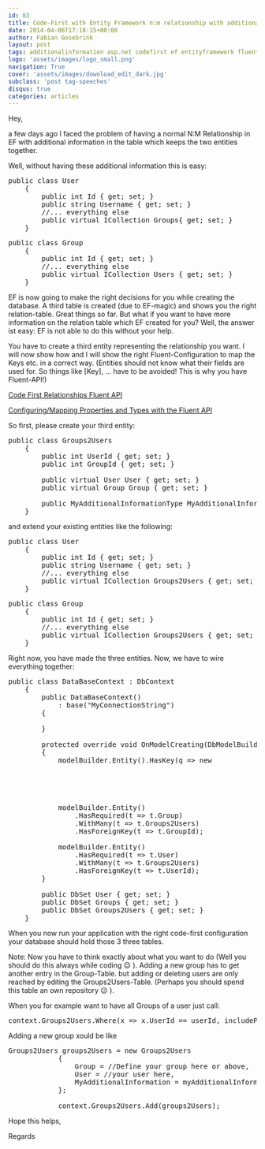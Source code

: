 ```yaml
---
id: 83
title: Code-First with Entity Framework n:m relationship with additional information
date: 2014-04-06T17:18:15+00:00
author: Fabian Gosebrink
layout: post
tags: additionalinformation asp.net codefirst ef entityframework fluentapi relationships 
logo: 'assets/images/logo_small.png'
navigation: True
cover: 'assets/images/download_edit_dark.jpg'
subclass: 'post tag-speeches'
disqus: true
categories: articles
---
```


Hey,

a few days ago I faced the problem of having a normal N:M Relationship in EF with additional information in the table which keeps the two entities together.

Well, without having these additional information this is easy:

<pre>public class User
    {
        public int Id { get; set; }
        public string Username { get; set; }
        //... everything else
        public virtual ICollection Groups{ get; set; }
    }
</pre>

<pre>public class Group
    {
        public int Id { get; set; }
        //... everything else
        public virtual ICollection Users { get; set; }
    }
</pre>

EF is now going to make the right decisions for you while creating the database. A third table is created (due to EF-magic) and shows you the right relation-table. Great things so far. But what if you want to have more information on the relation table which EF created for you? Well, the answer ist easy: EF is not able to do this without your help.

You have to create a third entity representing the relationship you want. I will now show how and I will show the right Fluent-Configuration to map the Keys etc. in a correct way. (Entities should not know what their fields are used for. So things like [Key], &#8230; have to be avoided! This is why you have Fluent-API!)

<a title="Code First Relationships Fluent API" href="http://msdn.microsoft.com/en-us/data/hh134698.aspx" target="_blank">Code First Relationships Fluent API</a>
  
<a title="Configuring/Mapping Properties and Types with the Fluent API" href="http://msdn.microsoft.com/en-us/data/jj591617.aspx" target="_blank">Configuring/Mapping Properties and Types with the Fluent API</a>

So first, please create your third entity:

<pre>public class Groups2Users
    {
        public int UserId { get; set; }
        public int GroupId { get; set; }

        public virtual User User { get; set; }
        public virtual Group Group { get; set; }

        public MyAdditionalInformationType MyAdditionalInformation { get; set; }
    }
</pre>

and extend your existing entities like the following:

<pre>public class User
    {
        public int Id { get; set; }
        public string Username { get; set; }
        //... everything else
        public virtual ICollection Groups2Users { get; set; }
    }
</pre>

<pre>public class Group
    {
        public int Id { get; set; }
        //... everything else
        public virtual ICollection Groups2Users { get; set; }
    }
</pre>

Right now, you have made the three entities. Now, we have to wire everything together:

<pre>public class DataBaseContext : DbContext
    {
        public DataBaseContext()
            : base("MyConnectionString")
        {

        }

        protected override void OnModelCreating(DbModelBuilder modelBuilder)
        {
            modelBuilder.Entity().HasKey(q =&gt; new
                                                                {
                                                                    q.GroupId,
                                                                    q.UserId
                                                                });

            modelBuilder.Entity()
                .HasRequired(t =&gt; t.Group)
                .WithMany(t =&gt; t.Groups2Users)
                .HasForeignKey(t =&gt; t.GroupId);

            modelBuilder.Entity()
                .HasRequired(t =&gt; t.User)
                .WithMany(t =&gt; t.Groups2Users)
                .HasForeignKey(t =&gt; t.UserId);
        }

        public DbSet User { get; set; }
        public DbSet Groups { get; set; }
        public DbSet Groups2Users { get; set; }
    }
</pre>

When you now run your application with the right code-first configuration your database should hold those 3 three tables.

Note: Now you have to think exactly about what you want to do (Well you should do this always while coding 😉 ). Adding a new group has to get another entry in the Group-Table. but adding or deleting users are only reached by editing the Groups2Users-Table. (Perhaps you should spend this table an own repository 😉 ).

When you for example want to have all Groups of a user just call:

<pre>context.Groups2Users.Where(x =&gt; x.UserId == userId, includeProperties: "Group").ToList();
</pre>

Adding a new group xould be like

<pre>Groups2Users groups2Users = new Groups2Users
            {
                Group = //Define your group here or above,
                User = //your user here,
                MyAdditionalInformation = myAdditionalInformation 
            };

            context.Groups2Users.Add(groups2Users);
</pre>

Hope this helps,

Regards
